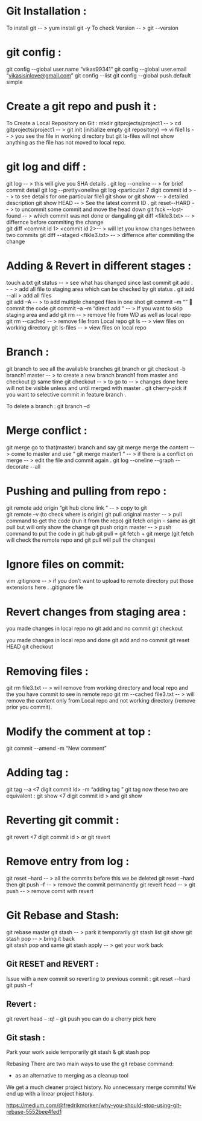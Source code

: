 Git Installation :
==================
To install git -- > yum install git -y 
To check Version -- > git --version 

git config :
============
git config --global user.name “vikas99341”
git config --global user.email “vikasisinlove@gmail.com”
git config --list 
git config --global push.default simple
  
Create a git repo and push it :
==============================
To Create a Local Repository on Git :
 mkdir gitprojects/project1 -- > cd  gitprojects/project1 -- > git init (initialize empty git repository) --> vi file1
                         ls -- > you see the file in working directory but 
	git ls-files will not show anything as the file has not moved to local repo.

git log and diff :
=================

  git log -- > this will give you SHA details .
  git log --oneline -- > for brief commit detail
  git log --pretty=oneline 
  git log <particular 7 digit commit id > -- > to see details for one particular file1
  git show <comit id> or    git show <shaid > -- > detailed description
  git show HEAD -- > See the latest commit ID .
  git reset--HARD  <sha-code> -- > to uncommit some commit and move the head down 
  git fsck --lost-found -- > which commit was not done or dangaling
  git diff <fikle3.txt>  -- > differnce before commiting the change  
  git diff <commit id 1> <commit id 2>-- > will let you know changes between two commits
  git diff --staged <fikle3.txt>  -- > differnce after commiting the change 

Adding & Revert in different stages :
=====================================
  touch a.txt
  git status -- > see what has changed since last commit
  git add .  - - > add all file to staging area which can be checked by git status .
  git add --all > add all files  
  git add –A -- > to add multiple changed files in one shot 
  git  commit –m “<message >”   commit the code
  git commit –a –m “direct add “  -- > If you want to skip staging area and add 
  git rm <file name > -- > remove file from WD as well as local repo
  git rm --cached <file name > -- > remove file from Local repo
  git ls -- > view files on working directory 
  git ls-files -- > view files on local repo

Branch :
=======
 git branch to see all the available branches
 git branch <name the branch> or git checkout  -b branch1 master -- > to create a new branch branch1 from master and checkout @ same time 
 git checkout <branch name> -- > to go to <branch name > -- > changes done here will not be visible unless and until merged with master .
 git cherry-pick <sha-id > if you want to selective commit in feature branch .

To delete a branch :
  git branch –d <branch-name>

Merge conflict :
===============
 git merge go to that(master) branch and say git merge <other branch >
 merge the content -- > come to master and use “ git merge master1 “ -- > if there is a conflict on merge -- > edit the file and commit again .
 git log --oneline --graph --decorate --all	
 
Pushing and pulling from repo :
==============================
  git remote add origin “git hub clone link “ -- > copy to git  
  git remote –v (to check where is origin)
  git pull original master -- > pull command to get the code (run it from the repo)
  git fetch origin – same as git pull but will only show the change
  git push origin master  -- >  push command to put the code in git hub 
  git pull = git fetch + git merge (git fetch will check the remote repo and git pull will pull the changes)

Ignore files on commit:
=======================  
   vim .gitignore -- > if you don’t want to upload to remote directory put those extensions here .
       .gitignore file

Revert changes from staging area :
==================================
  you made changes in local repo no git add and no commit
  git checkout <file name >
  
  you made changes in local repo and done  git add and no commit
  git reset HEAD <file name >
  git checkout <file name >
  
Removing files :
=============== 
  git rm file3.txt -- > will remove from working directory and local repo and the you have commit to see in remote repo
  git rm --cached file3.txt -- > will remove the content only from Local repo and not working directory (remove prior you commit). 

Modify the comment at top :
========================== 
 git commit --amend -m “New comment” 

Adding tag :
============
 git tag --a <tag name> <7 digit commit id> -m “adding tag ”
 git tag 
 now these two are equivalent : git show <7 digit commit id >  and git show <tag name>
 
Reverting git commit :
=====================
 git revert <7 digit commit id > or git revert <commit id >
 
Remove entry from log :
======================
 git reset –hard <commit id>  -- > all the commits before this we be deleted 
 git reset –hard <commit id >  then git push –f -- > remove the commit permanently 
 git revert head -- > git push -- > remove comit with revert

Git Rebase and Stash:
=====================
 git rebase master
 git stash -- > park it temporarily
 git stash list 
 git show <stash>
 git stash pop -- > bring it back  
 git stash pop <stash number >   and same  git stash apply <stash number> -- > get your work back
  
 Git RESET and REVERT :
---------------------------
Issue with a new commit so reverting to previous commit :
 git reset --hard <commit-id> 
 git push –f 

Revert :
--------
 git revert head – 
  :q! – git push 
 you can do a cherry pick here 

Git stash :
----------
Park your work aside temporarily  git stash & git stash pop 

  
Rebasing
There are two main ways to use the git rebase command:
- as an alternative to merging
as a cleanup tool

We get a much cleaner project history. No unnecessary merge commits! We end up with a linear project history.

https://medium.com/@fredrikmorken/why-you-should-stop-using-git-rebase-5552bee4fed1
